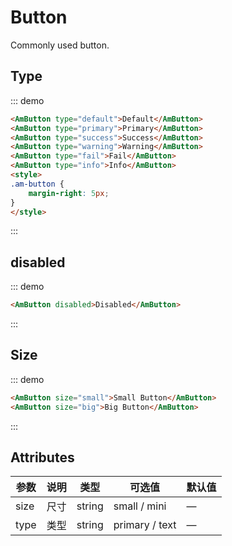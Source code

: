 # Button
Commonly used button.

## Type

::: demo
``` html
<AmButton type="default">Default</AmButton>
<AmButton type="primary">Primary</AmButton>
<AmButton type="success">Success</AmButton>
<AmButton type="warning">Warning</AmButton>
<AmButton type="fail">Fail</AmButton>
<AmButton type="info">Info</AmButton>
<style>
.am-button {
    margin-right: 5px;
}
</style>
```
:::

## disabled
::: demo
``` html
<AmButton disabled>Disabled</AmButton>
```
:::

## Size

::: demo
``` html
<AmButton size="small">Small Button</AmButton>
<AmButton size="big">Big Button</AmButton>
```
:::

## Attributes

| 参数       | 说明        | 类型       | 可选值         | 默认值   |
|---------- |------------ |---------- |-------------  |-------- |
| size      | 尺寸         | string   | small / mini   |    —    |
| type      | 类型         | string   | primary / text |    —    |


